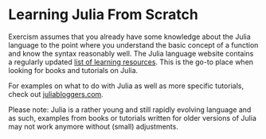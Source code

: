 # Learning Julia From Scratch

Exercism assumes that you already have some knowledge about the Julia language to the point where you understand the basic concept of a function and know the syntax reasonably well. The Julia language website contains a regularly updated [list of learning resources](http://julialang.org/learning/). This is the go-to place when looking for books and tutorials on Julia.

For examples on what to do with Julia as well as more specific tutorials, check out [juliabloggers.com](http://www.juliabloggers.com/).

Please note: Julia is a rather young and still rapidly evolving language and as such, examples from books or tutorials written for older versions of Julia may not work anymore without (small) adjustments.
